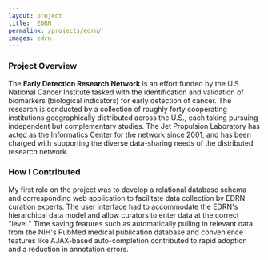 ```yaml
---
layout: project
title:  EDRN
permalink: /projects/edrn/
images: edrn
---
```


### Project Overview

The __Early Detection Research Network__ is an effort funded by the U.S. National Cancer Institute tasked with the identification and validation of biomarkers (biological indicators) for early detection of cancer. The research is conducted by a collection of roughly forty cooperating institutions geographically distributed across the U.S., each taking pursuing independent but complementary studies. The Jet Propulsion Laboratory has acted as the Informatics Center for the network since 2001, and has been charged with supporting the diverse data-sharing needs of the distributed research network.

### How I Contributed

My first role on the project was to develop a relational database schema and corresponding web application to facilitate data collection by EDRN curation experts. The user interface had to accommodate the EDRN's hierarchical data model and allow curators to enter data at the correct "level." Time saving features such as automatically pulling in relevant data from the NIH's PubMed medical publication database and convenience features like AJAX-based auto-completion contributed to rapid adoption and a reduction in annotation errors.

